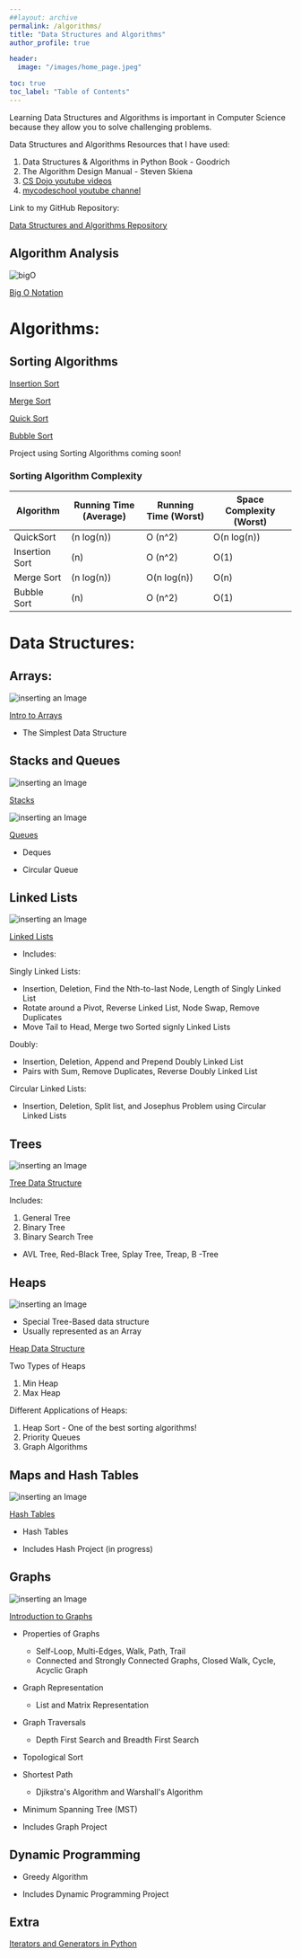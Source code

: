 ```yaml
---
##layout: archive
permalink: /algorithms/
title: "Data Structures and Algorithms"
author_profile: true

header:
  image: "/images/home_page.jpeg"

toc: true
toc_label: "Table of Contents" 
---
```


Learning Data Structures and Algorithms is important in Computer Science because they allow you to solve challenging problems.

Data Structures and Algorithms Resources that I have used:

1. Data Structures & Algorithms in Python Book - Goodrich
2. The Algorithm Design Manual - Steven Skiena
3. [CS Dojo youtube videos](https://www.youtube.com/playlist?list=PLBZBJbE_rGRV8D7XZ08LK6z-4zPoWzu5H)
4. [mycodeschool youtube channel](https://www.youtube.com/user/mycodeschool)


Link to my GitHub Repository:

[Data Structures and Algorithms Repository](https://github.com/devinpowers/algorithms)


## Algorithm Analysis

![bigO](https://user-images.githubusercontent.com/50432490/105179820-c85ea580-5af7-11eb-8c06-6b78e12a552f.gif)

[Big O Notation](https://devintheengineer.com/algorithms/big_O)


# Algorithms:

## Sorting Algorithms

[Insertion Sort](https://devintheengineer.com/algorithms/insertion)

[Merge Sort](https://devintheengineer.com/algorithms/merge)

[Quick Sort](https://devintheengineer.com/algorithms/quick)

[Bubble Sort](https://devintheengineer.com/algorithms/bubble)


Project using Sorting Algorithms coming soon!


### Sorting Algorithm Complexity

| Algorithm      | Running Time (Average) | Running Time (Worst) | Space Complexity (Worst) |
|----------------|------------------------|----------------------|--------------------------|
| QuickSort      | (n log(n))             | O (n^2)              | O(n log(n))              |
| Insertion Sort | (n)                    | O (n^2)              | O(1)                     |
| Merge Sort     | (n log(n))             | O(n log(n))          | O(n)                     |
| Bubble Sort    | (n)                    | O (n^2)              | O(1)                     |



# Data Structures:


## Arrays:

![inserting an Image](/images/array.jpg)

[Intro to Arrays](https://devintheengineer.com/algorithms/array)


- The Simplest Data Structure

## Stacks and Queues

![inserting an Image](/images/stack.jpg)

[Stacks](https://devintheengineer.com/algorithms/stacks)

![inserting an Image](/images/Q.jpg)

[Queues](https://devintheengineer.com/algorithms/Queues)
- Deques

- Circular Queue

## Linked Lists

![inserting an Image](/images/Linked_Lists/home/single_node.jpg)

[Linked Lists](https://devintheengineer.com/algorithms/linked_lists)

- Includes:

Singly Linked Lists:
* Insertion, Deletion, Find the Nth-to-last Node, Length of Singly Linked List
* Rotate around a Pivot, Reverse Linked List, Node Swap, Remove Duplicates
* Move Tail to Head, Merge two Sorted signly Linked Lists

Doubly:
* Insertion, Deletion, Append and Prepend Doubly Linked List
* Pairs with Sum, Remove Duplicates, Reverse Doubly Linked List

Circular Linked Lists:
* Insertion, Deletion, Split list, and Josephus Problem using Circular Linked Lists


## Trees

![inserting an Image](/images/christmas.jpg)

[Tree Data Structure](https://devintheengineer.com/algorithms/trees)

Includes:

1. General Tree
2. Binary Tree
3. Binary Search Tree

  * AVL Tree, Red-Black Tree, Splay Tree, Treap, B -Tree

## Heaps

![inserting an Image](/images/heap.jpg)

- Special Tree-Based data structure
- Usually represented as an Array

[Heap Data Structure](https://devintheengineer.com/algorithms/heaps)

Two Types of Heaps

  1. Min Heap
  2. Max Heap

Different Applications of Heaps:

  1. Heap Sort
    - One of the best sorting algorithms!
  2. Priority Queues
  3. Graph Algorithms


## Maps and Hash Tables

![inserting an Image](/images/hash.jpg)

[Hash Tables](https://devintheengineer.com/algorithms/hash)

- Hash Tables

- Includes Hash Project (in progress)


## Graphs

![inserting an Image](/images/graph.jpg)

[Introduction to Graphs](https://devintheengineer.com/algorithms/intro_graph)

- Properties of Graphs

  - Self-Loop, Multi-Edges, Walk, Path, Trail
  - Connected and Strongly Connected Graphs, Closed Walk, Cycle, Acyclic Graph 

- Graph Representation 

  - List and Matrix Representation
  
- Graph Traversals
    - Depth First Search and Breadth First Search

- Topological Sort

- Shortest Path
  - Djikstra's Algorithm and  Warshall's Algorithm

- Minimum Spanning Tree (MST)

- Includes Graph Project


## Dynamic Programming

- Greedy Algorithm

- Includes Dynamic Programming Project

## Extra 

[Iterators and Generators in Python](https://devintheengineer.com/algorithms/iterators_python)

